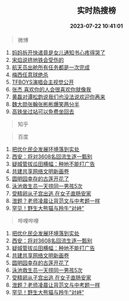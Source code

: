 <div align="center"><h2>实时热搜榜</h2><h4>2023-07-22 10:41:01</h4></div>

> 微博  

1. [妈妈拆开快递竟是女儿通知书心疼得哭了](https://s.weibo.com/weibo?q=%23%E5%A6%88%E5%A6%88%E6%8B%86%E5%BC%80%E5%BF%AB%E9%80%92%E7%AB%9F%E6%98%AF%E5%A5%B3%E5%84%BF%E9%80%9A%E7%9F%A5%E4%B9%A6%E5%BF%83%E7%96%BC%E5%BE%97%E5%93%AD%E4%BA%86%23&t=31&band_rank=1&Refer=top)<br />
2. [宋焰说挤地铁会受伤的](https://s.weibo.com/weibo?q=%23%E5%AE%8B%E7%84%B0%E8%AF%B4%E6%8C%A4%E5%9C%B0%E9%93%81%E4%BC%9A%E5%8F%97%E4%BC%A4%E7%9A%84%23&t=31&band_rank=2&Refer=top)<br />
3. [航天员出舱所有任务都是一次完成](https://s.weibo.com/weibo?q=%23%E8%88%AA%E5%A4%A9%E5%91%98%E5%87%BA%E8%88%B1%E6%89%80%E6%9C%89%E4%BB%BB%E5%8A%A1%E9%83%BD%E6%98%AF%E4%B8%80%E6%AC%A1%E5%AE%8C%E6%88%90%23&t=31&band_rank=3&Refer=top)<br />
4. [梅西任意球绝杀](https://s.weibo.com/weibo?q=%23%E6%A2%85%E8%A5%BF%E4%BB%BB%E6%84%8F%E7%90%83%E7%BB%9D%E6%9D%80%23&t=31&band_rank=4&Refer=top)<br />
5. [TFBOYS演唱会主视觉公开](https://s.weibo.com/weibo?q=%23TFBOYS%E6%BC%94%E5%94%B1%E4%BC%9A%E4%B8%BB%E8%A7%86%E8%A7%89%E5%85%AC%E5%BC%80%23&t=31&band_rank=5&Refer=top)<br />
6. [张杰 喜欢你的人会很喜欢你就像我](https://s.weibo.com/weibo?q=%E5%BC%A0%E6%9D%B0%20%E5%96%9C%E6%AC%A2%E4%BD%A0%E7%9A%84%E4%BA%BA%E4%BC%9A%E5%BE%88%E5%96%9C%E6%AC%A2%E4%BD%A0%E5%B0%B1%E5%83%8F%E6%88%91&t=31&band_rank=6&Refer=top)<br />
7. [黄磊对谭松韵说我们也没法说欢迎你再来](https://s.weibo.com/weibo?q=%23%E9%BB%84%E7%A3%8A%E5%AF%B9%E8%B0%AD%E6%9D%BE%E9%9F%B5%E8%AF%B4%E6%88%91%E4%BB%AC%E4%B9%9F%E6%B2%A1%E6%B3%95%E8%AF%B4%E6%AC%A2%E8%BF%8E%E4%BD%A0%E5%86%8D%E6%9D%A5%23&t=31&band_rank=7&Refer=top)<br />
8. [魏大勋张翰张彬彬爆笑两分半](https://s.weibo.com/weibo?q=%23%E9%AD%8F%E5%A4%A7%E5%8B%8B%E5%BC%A0%E7%BF%B0%E5%BC%A0%E5%BD%AC%E5%BD%AC%E7%88%86%E7%AC%91%E4%B8%A4%E5%88%86%E5%8D%8A%23&t=31&band_rank=8&Refer=top)<br />
9. [高铁坐过站可以免费坐回去](https://s.weibo.com/weibo?q=%E9%AB%98%E9%93%81%E5%9D%90%E8%BF%87%E7%AB%99%E5%8F%AF%E4%BB%A5%E5%85%8D%E8%B4%B9%E5%9D%90%E5%9B%9E%E5%8E%BB&t=31&band_rank=9&Refer=top)<br />

> 知乎  


> 百度  

1. [把优化民企发展环境落到实处](https://www.baidu.com/s?wd=%E6%8A%8A%E4%BC%98%E5%8C%96%E6%B0%91%E4%BC%81%E5%8F%91%E5%B1%95%E7%8E%AF%E5%A2%83%E8%90%BD%E5%88%B0%E5%AE%9E%E5%A4%84&sa=fyb_news&rsv_dl=fyb_news)<br />
2. [西安：将对3608名回流生逐一甄别](https://www.baidu.com/s?wd=%E8%A5%BF%E5%AE%89%EF%BC%9A%E5%B0%86%E5%AF%B93608%E5%90%8D%E5%9B%9E%E6%B5%81%E7%94%9F%E9%80%90%E4%B8%80%E7%94%84%E5%88%AB&sa=fyb_news&rsv_dl=fyb_news)<br />
3. [疑城管拔瓜田横幅：种地不能打广告](https://www.baidu.com/s?wd=%E7%96%91%E5%9F%8E%E7%AE%A1%E6%8B%94%E7%93%9C%E7%94%B0%E6%A8%AA%E5%B9%85%EF%BC%9A%E7%A7%8D%E5%9C%B0%E4%B8%8D%E8%83%BD%E6%89%93%E5%B9%BF%E5%91%8A&sa=fyb_news&rsv_dl=fyb_news)<br />
4. [共建共享网络文明新画卷](https://www.baidu.com/s?wd=%E5%85%B1%E5%BB%BA%E5%85%B1%E4%BA%AB%E7%BD%91%E7%BB%9C%E6%96%87%E6%98%8E%E6%96%B0%E7%94%BB%E5%8D%B7&sa=fyb_news&rsv_dl=fyb_news)<br />
5. [圆明园幸存的古莲开花了](https://www.baidu.com/s?wd=%E5%9C%86%E6%98%8E%E5%9B%AD%E5%B9%B8%E5%AD%98%E7%9A%84%E5%8F%A4%E8%8E%B2%E5%BC%80%E8%8A%B1%E4%BA%86&sa=fyb_news&rsv_dl=fyb_news)<br />
6. [泳池救生员一天捞同一男孩5次](https://www.baidu.com/s?wd=%E6%B3%B3%E6%B1%A0%E6%95%91%E7%94%9F%E5%91%98%E4%B8%80%E5%A4%A9%E6%8D%9E%E5%90%8C%E4%B8%80%E7%94%B7%E5%AD%A95%E6%AC%A1&sa=fyb_news&rsv_dl=fyb_news)<br />
7. [受精卵从子宫出逃 在女子直肠安家](https://www.baidu.com/s?wd=%E5%8F%97%E7%B2%BE%E5%8D%B5%E4%BB%8E%E5%AD%90%E5%AE%AB%E5%87%BA%E9%80%83+%E5%9C%A8%E5%A5%B3%E5%AD%90%E7%9B%B4%E8%82%A0%E5%AE%89%E5%AE%B6&sa=fyb_news&rsv_dl=fyb_news)<br />
8. [泄题？老师凌晨让背范文与中考题一样](https://www.baidu.com/s?wd=%E6%B3%84%E9%A2%98%EF%BC%9F%E8%80%81%E5%B8%88%E5%87%8C%E6%99%A8%E8%AE%A9%E8%83%8C%E8%8C%83%E6%96%87%E4%B8%8E%E4%B8%AD%E8%80%83%E9%A2%98%E4%B8%80%E6%A0%B7&sa=fyb_news&rsv_dl=fyb_news)<br />
9. [罕见！野生大熊猫与羚牛“对峙”](https://www.baidu.com/s?wd=%E7%BD%95%E8%A7%81%EF%BC%81%E9%87%8E%E7%94%9F%E5%A4%A7%E7%86%8A%E7%8C%AB%E4%B8%8E%E7%BE%9A%E7%89%9B%E2%80%9C%E5%AF%B9%E5%B3%99%E2%80%9D&sa=fyb_news&rsv_dl=fyb_news)<br />

> 哔哩哔哩  

1. [把优化民企发展环境落到实处](https://www.baidu.com/s?wd=%E6%8A%8A%E4%BC%98%E5%8C%96%E6%B0%91%E4%BC%81%E5%8F%91%E5%B1%95%E7%8E%AF%E5%A2%83%E8%90%BD%E5%88%B0%E5%AE%9E%E5%A4%84&sa=fyb_news&rsv_dl=fyb_news)<br />
2. [西安：将对3608名回流生逐一甄别](https://www.baidu.com/s?wd=%E8%A5%BF%E5%AE%89%EF%BC%9A%E5%B0%86%E5%AF%B93608%E5%90%8D%E5%9B%9E%E6%B5%81%E7%94%9F%E9%80%90%E4%B8%80%E7%94%84%E5%88%AB&sa=fyb_news&rsv_dl=fyb_news)<br />
3. [疑城管拔瓜田横幅：种地不能打广告](https://www.baidu.com/s?wd=%E7%96%91%E5%9F%8E%E7%AE%A1%E6%8B%94%E7%93%9C%E7%94%B0%E6%A8%AA%E5%B9%85%EF%BC%9A%E7%A7%8D%E5%9C%B0%E4%B8%8D%E8%83%BD%E6%89%93%E5%B9%BF%E5%91%8A&sa=fyb_news&rsv_dl=fyb_news)<br />
4. [共建共享网络文明新画卷](https://www.baidu.com/s?wd=%E5%85%B1%E5%BB%BA%E5%85%B1%E4%BA%AB%E7%BD%91%E7%BB%9C%E6%96%87%E6%98%8E%E6%96%B0%E7%94%BB%E5%8D%B7&sa=fyb_news&rsv_dl=fyb_news)<br />
5. [圆明园幸存的古莲开花了](https://www.baidu.com/s?wd=%E5%9C%86%E6%98%8E%E5%9B%AD%E5%B9%B8%E5%AD%98%E7%9A%84%E5%8F%A4%E8%8E%B2%E5%BC%80%E8%8A%B1%E4%BA%86&sa=fyb_news&rsv_dl=fyb_news)<br />
6. [泳池救生员一天捞同一男孩5次](https://www.baidu.com/s?wd=%E6%B3%B3%E6%B1%A0%E6%95%91%E7%94%9F%E5%91%98%E4%B8%80%E5%A4%A9%E6%8D%9E%E5%90%8C%E4%B8%80%E7%94%B7%E5%AD%A95%E6%AC%A1&sa=fyb_news&rsv_dl=fyb_news)<br />
7. [受精卵从子宫出逃 在女子直肠安家](https://www.baidu.com/s?wd=%E5%8F%97%E7%B2%BE%E5%8D%B5%E4%BB%8E%E5%AD%90%E5%AE%AB%E5%87%BA%E9%80%83+%E5%9C%A8%E5%A5%B3%E5%AD%90%E7%9B%B4%E8%82%A0%E5%AE%89%E5%AE%B6&sa=fyb_news&rsv_dl=fyb_news)<br />
8. [泄题？老师凌晨让背范文与中考题一样](https://www.baidu.com/s?wd=%E6%B3%84%E9%A2%98%EF%BC%9F%E8%80%81%E5%B8%88%E5%87%8C%E6%99%A8%E8%AE%A9%E8%83%8C%E8%8C%83%E6%96%87%E4%B8%8E%E4%B8%AD%E8%80%83%E9%A2%98%E4%B8%80%E6%A0%B7&sa=fyb_news&rsv_dl=fyb_news)<br />
9. [罕见！野生大熊猫与羚牛“对峙”](https://www.baidu.com/s?wd=%E7%BD%95%E8%A7%81%EF%BC%81%E9%87%8E%E7%94%9F%E5%A4%A7%E7%86%8A%E7%8C%AB%E4%B8%8E%E7%BE%9A%E7%89%9B%E2%80%9C%E5%AF%B9%E5%B3%99%E2%80%9D&sa=fyb_news&rsv_dl=fyb_news)<br />
